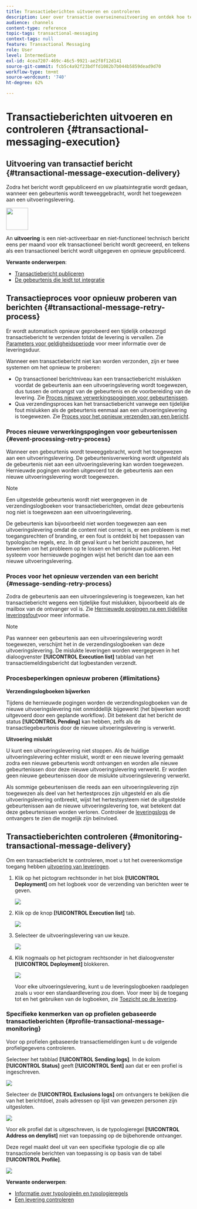 ```yaml
---
title: Transactieberichten uitvoeren en controleren
description: Leer over transactie overseinenuitvoering en ontdek hoe te om transactionele berichten te controleren.
audience: channels
content-type: reference
topic-tags: transactional-messaging
context-tags: null
feature: Transactional Messaging
role: User
level: Intermediate
exl-id: 4cea7207-469c-46c5-9921-ae2f8f12d141
source-git-commit: fcb5c4a92f23bdffd1082b7b044b5859dead9d70
workflow-type: tm+mt
source-wordcount: '740'
ht-degree: 62%

---
```


# Transactieberichten uitvoeren en controleren {#transactional-messaging-execution}

## Uitvoering van transactief bericht {#transactional-message-execution-delivery}

Zodra het bericht wordt gepubliceerd en uw plaatsintegratie wordt gedaan, wanneer een gebeurtenis wordt teweeggebracht, wordt het toegewezen aan een uitvoeringslevering.

<img src="assets/do-not-localize/icon_concepts.svg" width="60px">

An **uitvoering** is een niet-activeerbaar en niet-functioneel technisch bericht eens per maand voor elk transactioneel bericht wordt gecreeerd, en telkens als een transactioneel bericht wordt uitgegeven en opnieuw gepubliceerd.

**Verwante onderwerpen**:
* [Transactiebericht publiceren](../../channels/using/publishing-transactional-message.md#publishing-a-transactional-message)
* [De gebeurtenis die leidt tot integratie](../../channels/using/getting-started-with-transactional-msg.md#integrate-event-trigger)

## Transactieproces voor opnieuw proberen van berichten {#transactional-message-retry-process}

Er wordt automatisch opnieuw geprobeerd een tijdelijk onbezorgd transactiebericht te verzenden totdat de levering is vervallen. Zie [Parameters voor geldigheidsperiode](../../administration/using/configuring-email-channel.md#validity-period-parameters) voor meer informatie over de leveringsduur.

Wanneer een transactiebericht niet kan worden verzonden, zijn er twee systemen om het opnieuw te proberen:

* Op transactioneel berichtniveau kan een transactiebericht mislukken voordat de gebeurtenis aan een uitvoeringslevering wordt toegewezen, dus tussen de ontvangst van de gebeurtenis en de voorbereiding van de levering. Zie [Proces nieuwe verwerkingspogingen voor gebeurtenissen](#event-processing-retry-process).
* Qua verzendingsproces kan het transactiebericht vanwege een tijdelijke fout mislukken als de gebeurtenis eenmaal aan een uitvoeringslevering is toegewezen. Zie [Proces voor het opnieuw verzenden van een bericht](#message-sending-retry-process).

### Proces nieuwe verwerkingspogingen voor gebeurtenissen {#event-processing-retry-process}

Wanneer een gebeurtenis wordt teweeggebracht, wordt het toegewezen aan een uitvoeringslevering. De gebeurtenisverwerking wordt uitgesteld als de gebeurtenis niet aan een uitvoeringslevering kan worden toegewezen. Hernieuwde pogingen worden uitgevoerd tot de gebeurtenis aan een nieuwe uitvoeringslevering wordt toegewezen.

>[!NOTE]
>
>Een uitgestelde gebeurtenis wordt niet weergegeven in de verzendingslogboeken voor transactieberichten, omdat deze gebeurtenis nog niet is toegewezen aan een uitvoeringslevering.

De gebeurtenis kan bijvoorbeeld niet worden toegewezen aan een uitvoeringslevering omdat de content niet correct is, er een probleem is met toegangsrechten of branding, er een fout is ontdekt bij het toepassen van typologische regels, enz. In dit geval kunt u het bericht pauzeren, het bewerken om het probleem op te lossen en het opnieuw publiceren. Het systeem voor hernieuwde pogingen wijst het bericht dan toe aan een nieuwe uitvoeringslevering.

### Proces voor het opnieuw verzenden van een bericht {#message-sending-retry-process}

Zodra de gebeurtenis aan een uitvoeringslevering is toegewezen, kan het transactiebericht wegens een tijdelijke fout mislukken, bijvoorbeeld als de mailbox van de ontvanger vol is. Zie [Hernieuwde pogingen na een tijdelijke leveringsfout](../../sending/using/understanding-delivery-failures.md#retries-after-a-delivery-temporary-failure)voor meer informatie.

>[!NOTE]
>
>Pas wanneer een gebeurtenis aan een uitvoeringslevering wordt toegewezen, verschijnt het in de verzendingslogboeken van deze uitvoeringslevering. De mislukte leveringen worden weergegeven in het dialoogvenster **[!UICONTROL Execution list]** tabblad van het transactiemeldingsbericht dat logbestanden verzendt.

### Procesbeperkingen opnieuw proberen {#limitations}

**Verzendingslogboeken bijwerken**

Tijdens de hernieuwde pogingen worden de verzendingslogboeken van de nieuwe uitvoeringslevering niet onmiddellijk bijgewerkt (het bijwerken wordt uitgevoerd door een geplande workflow). Dit betekent dat het bericht de status **[!UICONTROL Pending]** kan hebben, zelfs als de transactiegebeurtenis door de nieuwe uitvoeringslevering is verwerkt.

**Uitvoering mislukt**

U kunt een uitvoeringslevering niet stoppen. Als de huidige uitvoeringslevering echter mislukt, wordt er een nieuwe levering gemaakt zodra een nieuwe gebeurtenis wordt ontvangen en worden alle nieuwe gebeurtenissen door deze nieuwe uitvoeringslevering verwerkt. Er worden geen nieuwe gebeurtenissen door de mislukte uitvoeringslevering verwerkt.

Als sommige gebeurtenissen die reeds aan een uitvoeringslevering zijn toegewezen als deel van het hertestproces zijn uitgesteld en als die uitvoeringslevering ontbreekt, wijst het hertestsysteem niet de uitgestelde gebeurtenissen aan de nieuwe uitvoeringslevering toe, wat betekent dat deze gebeurtenissen worden verloren. Controleer de [leveringslogs](#monitoring-transactional-message-delivery) de ontvangers te zien die mogelijk zijn beïnvloed.

## Transactieberichten controleren {#monitoring-transactional-message-delivery}

Om een transactiebericht te controleren, moet u tot het overeenkomstige toegang hebben [uitvoering van leveringen](#transactional-message-execution-delivery).

1. Klik op het pictogram rechtsonder in het blok **[!UICONTROL Deployment]** om het logboek voor de verzending van berichten weer te geven.

   ![](assets/message-center_access_logs.png)

1. Klik op de knop **[!UICONTROL Execution list]** tab.

   ![](assets/message-center_execution_tab.png)

1. Selecteer de uitvoeringslevering van uw keuze.

   ![](assets/message-center_execution_delivery.png)

1. Klik nogmaals op het pictogram rechtsonder in het dialoogvenster **[!UICONTROL Deployment]** blokkeren.

   ![](assets/message-center_execution_access_logs.png)

   Voor elke uitvoeringslevering, kunt u de leveringslogboeken raadplegen zoals u voor een standaardlevering zou doen. Voor meer bij de toegang tot en het gebruiken van de logboeken, zie [Toezicht op de levering](../../sending/using/monitoring-a-delivery.md).

### Specifieke kenmerken van op profielen gebaseerde transactieberichten {#profile-transactional-message-monitoring}

Voor op profielen gebaseerde transactiemeldingen kunt u de volgende profielgegevens controleren.

Selecteer het tabblad **[!UICONTROL Sending logs]**. In de kolom **[!UICONTROL Status]** geeft **[!UICONTROL Sent]** aan dat er een profiel is ingeschreven.

![](assets/message-center_marketing_sending_logs.png)

Selecteer de **[!UICONTROL Exclusions logs]** om ontvangers te bekijken die van het berichtdoel, zoals adressen op lijst van gewezen personen zijn uitgesloten.

![](assets/message-center_marketing_exclusion_logs.png)

Voor elk profiel dat is uitgeschreven, is de typologieregel **[!UICONTROL Address on denylist]** niet van toepassing op de bijbehorende ontvanger.

Deze regel maakt deel uit van een specifieke typologie die op alle transactionele berichten van toepassing is op basis van de tabel **[!UICONTROL Profile]**.

![](assets/message-center_marketing_typology.png)

**Verwante onderwerpen**:

* [Informatie over typologieën en typologieregels](../../sending/using/about-typology-rules.md)
* [Een levering controleren](../../sending/using/monitoring-a-delivery.md)
